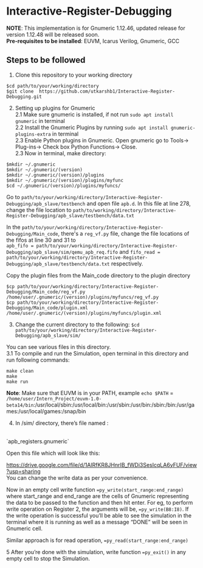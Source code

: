# Interactive-Register-Debugging
**NOTE**: This implementation is for Gnumeric 1.12.46, updated release for version 1.12.48 will be released soon.<br/>
**Pre-requisites to be installed**: EUVM, Icarus Verilog, Gnumeric, GCC
## Steps to be followed
1. Clone this repository to your working directory
```
$cd path/to/your/working/directory 
$git clone  https://github.com/utkarshb1/Interactive-Register-Debugging.git
```
2. Setting up plugins for Gnumeric <br/>
2.1 Make sure gnumeric is installed, if not run `sudo apt install gnumeric` in terminal <br/>
2.2 Install the Gnumeric Plugins by running `sudo apt install gnumeric-plugins-extra` in terminal <br/>
2.3 Enable Python plugins in Gnumeric. Open gnumeric go to Tools-> Plug-ins-> Check box Python Functions-> Close. <br/> 
2.3 Now in terminal, make directory: <br/>
```
$mkdir ~/.gnumeric 
$mkdir ~/.gnumeric/(version) 
$mkdir ~/.gnumeric/(version)/plugins 
$mkdir ~/.gnumeric/(version)/plugins/myfunc 
$cd ~/.gnumeric/(version)/plugins/myfuncs/ 
```
Go to `path/to/your/working/directory/Interactive-Register-Debugging/apb_slave/testbench` and open file `apb.d`. In this file at line 278, change the file location to `path/to/working/directory/Interactive-Register-Debugging/apb_slave/testbench/data.txt`

In the `path/to/your/working/directory/Interactive-Register-Debugging/Main_code`, there's a `reg_vf.py` file, change the file locations of the fifos at line 30 and 31 to <br>
`apb_fifo = path/to/your/working/directory/Interactive-Register-Debugging/apb_slave/sim/qemu_apb_req.fifo` and 
`fifo_read = path/to/your/working/directory/Interactive-Register-Debugging/apb_slave/testbench/data.txt` respectively.

Copy the plugin files from the Main_code directory to the plugin directory
```
$cp path/to/your/working/directory/Interactive-Register-Debugging/Main_code/reg_vf.py /home/user/.gnumeric/(version)/plugins/myfuncs/reg_vf.py
$cp path/to/your/working/directory/Interactive-Register-Debugging/Main_code/plugin.xml /home/user/.gnumeric/(version)/plugins/myfuncs/plugin.xml
```


3. Change the current directory to the following: `$cd path/to/your/working/directory/Interactive-Register-Debugging/apb_slave/sim/` 

You can see various files in this directory.<br/>
3.1 To compile and run the Simulation, open terminal in this directory and run following commands:
```
make clean
make 
make run 
```

 **Note**: Make sure that EUVM is in your PATH, example `echo $PATH` = `/home/user/Intern_Project/euvm-1.0-beta14/bin`:/usr/local/sbin:/usr/local/bin:/usr/sbin:/usr/bin:/sbin:/bin:/usr/games:/usr/local/games:/snap/bin

4. In /sim/ directory, there’s file named :
<br>
`apb_registers.gnumeric`

Open this file which will look like this:

https://drive.google.com/file/d/1AIRfKR8JHnrIB_fWDi3SesIcqLA6yFUF/view?usp=sharing
<br>
You can change the write data as per your convenience.

Now in an empty cell write function `=py_write(start_range:end_range)` where start_range and end_range are the cells of Gnumeric representing the data to be passed to the function and then hit enter. For eg, to perform write operation on Register 2, the arguments will be, `=py_write(B8:I8)`. If the write operation is successful you’ll be able to see the simulation in the terminal where it is running as well as a message “DONE” will be seen in Gnumeric cell.

Similar approach is for read operation, `=py_read(start_range:end_range)`

5 After you’re done with the simulation, write function `=py_exit()` in any empty cell to stop the Simulation.

